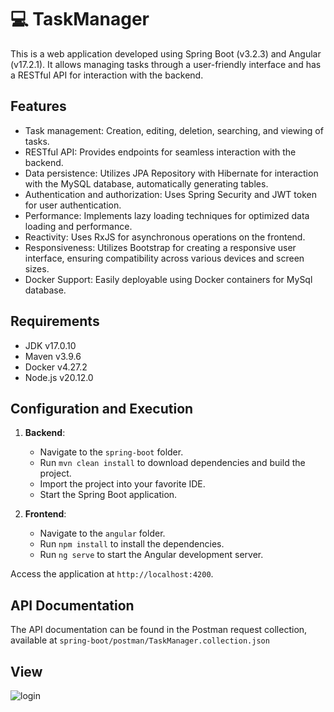 # :computer: TaskManager

This is a web application developed using Spring Boot (v3.2.3) and Angular (v17.2.1). It allows managing tasks through a user-friendly interface and has a RESTful API for interaction with the backend.

## Features

* Task management: Creation, editing, deletion, searching, and viewing of tasks.
* RESTful API: Provides endpoints for seamless interaction with the backend.
* Data persistence: Utilizes JPA Repository with Hibernate for interaction with the MySQL database, automatically generating tables.
* Authentication and authorization: Uses Spring Security and JWT token for user authentication.
* Performance: Implements lazy loading techniques for optimized data loading and performance.
* Reactivity: Uses RxJS for asynchronous operations on the frontend.
* Responsiveness: Utilizes Bootstrap for creating a responsive user interface, ensuring compatibility across various devices and screen sizes.
* Docker Support: Easily deployable using Docker containers for MySql database.

## Requirements

* JDK v17.0.10
* Maven v3.9.6
* Docker v4.27.2
* Node.js v20.12.0

## Configuration and Execution

1. **Backend**:
   
   * Navigate to the `spring-boot` folder.
   * Run `mvn clean install` to download dependencies and build the project.
   * Import the project into your favorite IDE.
   * Start the Spring Boot application.

2. **Frontend**:
   
   * Navigate to the `angular` folder.
   * Run `npm install` to install the dependencies.
   * Run `ng serve` to start the Angular development server.

Access the application at `http://localhost:4200`.

## API Documentation

The API documentation can be found in the Postman request collection, available at `spring-boot/postman/TaskManager.collection.json` 



## View


![](https://gifyu.com/image/SVCKf "login")

